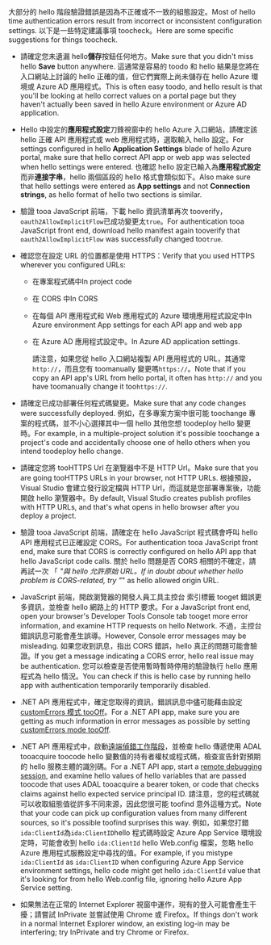 <span data-ttu-id="c37ce-101">大部分的 hello 階段驗證錯誤是因為不正確或不一致的組態設定。</span><span class="sxs-lookup"><span data-stu-id="c37ce-101">Most of hello time authentication errors result from incorrect or inconsistent configuration settings.</span></span> <span data-ttu-id="c37ce-102">以下是一些特定建議事項 toocheck。</span><span class="sxs-lookup"><span data-stu-id="c37ce-102">Here are some specific suggestions for things toocheck.</span></span>

* <span data-ttu-id="c37ce-103">請確定您未遺漏 hello**儲存**按鈕任何地方。</span><span class="sxs-lookup"><span data-stu-id="c37ce-103">Make sure that you didn't miss hello **Save** button anywhere.</span></span> <span data-ttu-id="c37ce-104">這通常是容易的 toodo 和 hello 結果是您將在入口網站上討論的 hello 正確的值，但它們實際上尚未儲存在 hello Azure 環境或 Azure AD 應用程式。</span><span class="sxs-lookup"><span data-stu-id="c37ce-104">This is often easy toodo, and hello result is that you'll be looking at hello correct values on a portal page but they haven't actually been saved in hello Azure environment or Azure AD application.</span></span>
* <span data-ttu-id="c37ce-105">Hello 中設定的**應用程式設定**刀鋒視窗中的 hello Azure 入口網站，請確定該 hello 正確 API 應用程式或 web 應用程式時，選取輸入 hello 設定。</span><span class="sxs-lookup"><span data-stu-id="c37ce-105">For settings configured in hello **Application Settings** blade of hello Azure portal, make sure that hello correct API app or web app was selected when hello settings were entered.</span></span>  <span data-ttu-id="c37ce-106">也確認 hello 設定已輸入為**應用程式設定**而非**連接字串**，hello 兩個區段的 hello 格式會類似如下。</span><span class="sxs-lookup"><span data-stu-id="c37ce-106">Also make sure that hello settings were entered as **App settings** and not **Connection strings**, as hello format of hello two sections is similar.</span></span>
* <span data-ttu-id="c37ce-107">驗證 tooa JavaScript 前端，下載 hello 資訊清單再次 tooverify，`oauth2AllowImplicitFlow`已成功變更太`true`。</span><span class="sxs-lookup"><span data-stu-id="c37ce-107">For authentication tooa JavaScript front end, download hello manifest again tooverify that `oauth2AllowImplicitFlow` was successfully changed too`true`.</span></span>
* <span data-ttu-id="c37ce-108">確認您在設定 URL 的位置都是使用 HTTPS：</span><span class="sxs-lookup"><span data-stu-id="c37ce-108">Verify that you used HTTPS wherever you configured URLs:</span></span>
  
  * <span data-ttu-id="c37ce-109">在專案程式碼中</span><span class="sxs-lookup"><span data-stu-id="c37ce-109">In project code</span></span>
  * <span data-ttu-id="c37ce-110">在 CORS 中</span><span class="sxs-lookup"><span data-stu-id="c37ce-110">In CORS</span></span>
  * <span data-ttu-id="c37ce-111">在每個 API 應用程式和 Web 應用程式的 Azure 環境應用程式設定中</span><span class="sxs-lookup"><span data-stu-id="c37ce-111">In Azure environment App settings for each API app and web app</span></span>
  * <span data-ttu-id="c37ce-112">在 Azure AD 應用程式設定中。</span><span class="sxs-lookup"><span data-stu-id="c37ce-112">In Azure AD application settings.</span></span>
    
    <span data-ttu-id="c37ce-113">請注意，如果您從 hello 入口網站複製 API 應用程式的 URL，其通常`http://`，而且您有 toomanually 變更嗎`https://`。</span><span class="sxs-lookup"><span data-stu-id="c37ce-113">Note that if you copy an API app's URL from hello portal, it often has `http://` and you have toomanually change it too`https://`.</span></span>
* <span data-ttu-id="c37ce-114">請確定已成功部署任何程式碼變更。</span><span class="sxs-lookup"><span data-stu-id="c37ce-114">Make sure that any code changes were successfully deployed.</span></span> <span data-ttu-id="c37ce-115">例如，在多專案方案中很可能 toochange 專案的程式碼，並不小心選擇其中一個 hello 其他您想 toodeploy hello 變更時。</span><span class="sxs-lookup"><span data-stu-id="c37ce-115">For example, in a multiple-project solution it's possible toochange a project's code and accidentally choose one of hello others when you intend toodeploy hello change.</span></span>
* <span data-ttu-id="c37ce-116">請確定您將 tooHTTPS Url 在瀏覽器中不是 HTTP Url。</span><span class="sxs-lookup"><span data-stu-id="c37ce-116">Make sure that you are going tooHTTPS URLs in your browser, not HTTP URLs.</span></span> <span data-ttu-id="c37ce-117">根據預設，Visual Studio 會建立發行設定檔與 HTTP Url，而這就是您部署專案後，功能開啟 hello 瀏覽器中。</span><span class="sxs-lookup"><span data-stu-id="c37ce-117">By default, Visual Studio creates publish profiles with HTTP URLs, and that's what opens in hello browser after you deploy a project.</span></span>
* <span data-ttu-id="c37ce-118">驗證 tooa JavaScript 前端，請確定在 hello JavaScript 程式碼會呼叫 hello API 應用程式已正確設定 CORS。</span><span class="sxs-lookup"><span data-stu-id="c37ce-118">For authentication tooa JavaScript front end, make sure that CORS is correctly configured on hello API app that hello JavaScript code calls.</span></span> <span data-ttu-id="c37ce-119">關於 hello 問題是否 CORS 相關的不確定，請再試一次 「 *"與 hello 允許原始 URL。</span><span class="sxs-lookup"><span data-stu-id="c37ce-119">If in doubt about whether hello problem is CORS-related, try "*" as hello allowed origin URL.</span></span> 
* <span data-ttu-id="c37ce-120">JavaScript 前端，開啟瀏覽器的開發人員工具主控台 索引標籤 tooget 錯誤更多資訊，並檢查 hello 網路上的 HTTP 要求。</span><span class="sxs-lookup"><span data-stu-id="c37ce-120">For a JavaScript front end, open your browser's Developer Tools Console tab tooget more error information, and examine HTTP requests on hello Network.</span></span> <span data-ttu-id="c37ce-121">不過，主控台錯誤訊息可能會產生誤導。</span><span class="sxs-lookup"><span data-stu-id="c37ce-121">However, Console error messages may be misleading.</span></span> <span data-ttu-id="c37ce-122">如果您收到訊息，指出 CORS 錯誤，hello 真正的問題可能會驗證。</span><span class="sxs-lookup"><span data-stu-id="c37ce-122">If you get a message indicating a CORS error, hello real issue may be authentication.</span></span> <span data-ttu-id="c37ce-123">您可以檢查是否使用暫時暫時停用的驗證執行 hello 應用程式為 hello 情況。</span><span class="sxs-lookup"><span data-stu-id="c37ce-123">You can check if this is hello case by running hello app with authentication temporarily temporarily disabled.</span></span>
* <span data-ttu-id="c37ce-124">.NET API 應用程式中，確定您取得的資訊，錯誤訊息中儘可能藉由設定[customErrors 模式 tooOff](../articles/app-service-web/web-sites-dotnet-troubleshoot-visual-studio.md#remoteview)。</span><span class="sxs-lookup"><span data-stu-id="c37ce-124">For a .NET API app, make sure you are getting as much information in error messages as possible by setting [customErrors mode tooOff](../articles/app-service-web/web-sites-dotnet-troubleshoot-visual-studio.md#remoteview).</span></span>
* <span data-ttu-id="c37ce-125">.NET API 應用程式中，啟動[遠端偵錯工作階段](../articles/app-service-web/web-sites-dotnet-troubleshoot-visual-studio.md#remotedebug)，並檢查 hello 傳遞使用 ADAL tooacquire toocode hello 變數值的持有者權杖或程式碼，檢查宣告針對預期的 hello 服務主體的識別碼。</span><span class="sxs-lookup"><span data-stu-id="c37ce-125">For a .NET API app, start a [remote debugging session](../articles/app-service-web/web-sites-dotnet-troubleshoot-visual-studio.md#remotedebug), and examine hello values of hello variables that are passed toocode that uses ADAL tooacquire a bearer token, or code that checks claims against hello expected service principal ID.</span></span> <span data-ttu-id="c37ce-126">請注意，您的程式碼就可以收取組態值從許多不同來源，因此您很可能 toofind 意外這種方式。</span><span class="sxs-lookup"><span data-stu-id="c37ce-126">Note that your code can pick up configuration values from many different sources, so it's possible toofind surprises this way.</span></span> <span data-ttu-id="c37ce-127">例如，如果您打錯`ida:ClientId`為`ida:ClientID`hello 程式碼時設定 Azure App Service 環境設定時，可能會收到 hello `ida:ClientId` hello Web.config 檔案，忽略 hello Azure 應用程式服務設定中尋找的值。</span><span class="sxs-lookup"><span data-stu-id="c37ce-127">For example, if you mistype `ida:ClientId` as `ida:ClientID` when configuring Azure App Service environment settings, hello code might get hello `ida:ClientId` value that it's looking for from hello Web.config file, ignoring hello Azure App Service setting.</span></span> 
* <span data-ttu-id="c37ce-128">如果無法在正常的 Internet Explorer 視窗中運作，現有的登入可能會產生干擾；請嘗試 InPrivate 並嘗試使用 Chrome 或 Firefox。</span><span class="sxs-lookup"><span data-stu-id="c37ce-128">If things don't work in a normal Internet Explorer window, an existing log-in may be interfering; try InPrivate and try Chrome or Firefox.</span></span>

